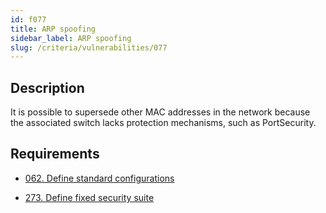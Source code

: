 ```yaml
---
id: f077
title: ARP spoofing
sidebar_label: ARP spoofing
slug: /criteria/vulnerabilities/077
---
```


## Description

It is possible to supersede
other MAC addresses in the network
because the associated switch
lacks protection mechanisms,
such as PortSecurity.

## Requirements

- [062. Define standard configurations](/criteria/requirements/architecture/062)

- [273. Define fixed security suite](/criteria/requirements/system/273)
